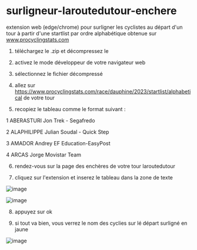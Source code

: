 # surligneur-laroutedutour-enchere
extension web (edge/chrome) pour surligner les cyclistes au départ d'un tour à partir d'une startlist par ordre alphabétique obtenue sur www.procyclingstats.com

1. téléchargez le .zip et décompressez le

2. activez le mode développeur de votre navigateur web

3. sélectionnez le fichier décompressé

4. allez sur https://www.procyclingstats.com/race/dauphine/2023/startlist/alphabetical de votre tour

5. recopiez le tableau comme le format suivant :

1	 ABERASTURI Jon	Trek - Segafredo	

2	 ALAPHILIPPE Julian	Soudal - Quick Step	

3	 AMADOR Andrey	EF Education-EasyPost	

4	 ARCAS Jorge	Movistar Team

6. rendez-vous sur la page des enchères de votre tour laroutedutour

7. cliquez sur l'extension et inserez le tableau dans la zone de texte

![image](https://github.com/MRxShoody/surligneur-laroutedutour-enchere/assets/109236654/01677ffc-7b81-4048-922f-159d6345996b)
 
![image](https://github.com/MRxShoody/surligneur-laroutedutour-enchere/assets/109236654/1100734d-406f-4f56-81e1-1c540c9754d7)

8. appuyez sur ok 

9. si tout va bien, vous verrez le nom des cyclies sur lé départ surligné en jaune

![image](https://github.com/MRxShoody/surligneur-laroutedutour-enchere/assets/109236654/87a31380-7071-44aa-a3d3-3c3d4dc2f7e0)

